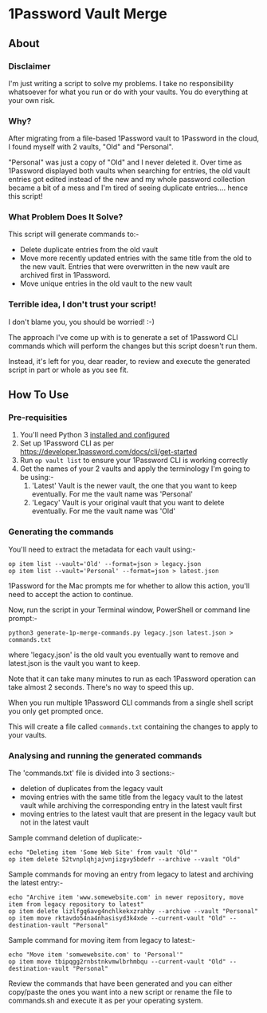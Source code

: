 # 1Password Vault Merge

## About

### Disclaimer
I'm just writing a script to solve my problems. I take no responsibility whatsoever for what you run or do with your vaults. You do everything at your own risk.

### Why?
After migrating from a file-based 1Password vault to 1Password in the cloud, I found myself with 2 vaults, "Old" and "Personal".

"Personal" was just a copy of "Old" and I never deleted it. Over time as 1Password displayed both vaults when searching for entries, the old vault entries got edited instead of the new and my whole password collection became a bit of a mess and I'm tired of seeing duplicate entries.... hence this script!

### What Problem Does It Solve?
This script will generate commands to:-
* Delete duplicate entries from the old vault
* Move more recently updated entries with the same title from the old to the new vault. Entries that were overwritten in the new vault are archived first in 1Password.
* Move unique entries in the old vault to the new vault


### Terrible idea, I don't trust your script!
I don't blame you, you should be worried! :-)

The approach I've come up with is to generate a set of 1Password CLI commands which will perform the changes but this script doesn't run them.

Instead, it's left for you, dear reader, to review and execute the generated script in part or whole as you see fit.

## How To Use

### Pre-requisities

1. You'll need Python 3 [installed and configured](https://wiki.python.org/moin/BeginnersGuide/Download)
2. Set up 1Password CLI as per https://developer.1password.com/docs/cli/get-started
2. Run `op vault list` to ensure your 1Password CLI is working correctly
3. Get the names of your 2 vaults and apply the terminology I'm going to be using:- 
   1. 'Latest' Vault is the newer vault, the one that you want to keep eventually. For me the vault name was 'Personal'
   2. 'Legacy' Vault is your original vault that you want to delete eventually. For me the vault name was 'Old'

### Generating the commands

You'll need to extract the metadata for each vault using:-
```
op item list --vault='Old' --format=json > legacy.json
op item list --vault='Personal' --format=json > latest.json
``` 
1Password for the Mac prompts me for whether to allow this action, you'll need to accept the action to continue.

Now, run the script in your Terminal window, PowerShell or command line prompt:-

```
python3 generate-1p-merge-commands.py legacy.json latest.json > commands.txt
```
where 'legacy.json' is the old vault you eventually want to remove and latest.json is the vault you want to keep.

Note that it can take many minutes to run as each 1Password operation can take almost 2 seconds. There's no way to speed this up.

When you run multiple 1Password CLI commands from a single shell script you only get prompted once.

This will create a file called `commands.txt` containing the changes to apply to your vaults.

### Analysing and running the generated commands

The 'commands.txt' file is divided into 3 sections:-
* deletion of duplicates from the legacy vault
* moving entries with the same title from the legacy vault to the latest vault while archiving the corresponding entry in the latest vault first
* moving entries to the latest vault that are present in the legacy vault but not in the latest vault

Sample command deletion of duplicate:-
```
echo "Deleting item 'Some Web Site' from vault 'Old'"
op item delete 52tvnplqhjajvnjizgvy5bdefr --archive --vault "Old"
```

Sample commands for moving an entry from legacy to latest and archiving the latest entry:-
```
echo "Archive item 'www.somewebsite.com' in newer repository, move item from legacy repository to latest"
op item delete lizlfgq6avg4nchlkekxzrahby --archive --vault "Personal"
op item move rktavdo54na4nhasisyd3k4xde --current-vault "Old" --destination-vault "Personal"
```

Sample command for moving item from legacy to latest:-
```
echo "Move item 'somwewebsite.com' to 'Personal'"
op item move tbipqgg2rnbstnkvmwlbrhmbqu --current-vault "Old" --destination-vault "Personal"
```

Review the commands that have been generated and you can either copy/paste the ones you want into a new script or rename the file to commands.sh and execute it as per your operating system.
